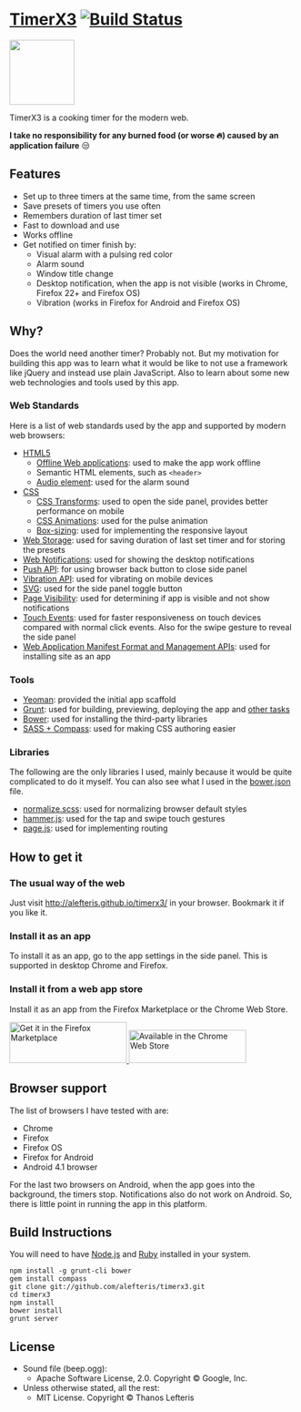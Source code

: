 # [TimerX3](http://alefteris.github.io/timerx3/) [![Build Status](https://api.travis-ci.org/alefteris/timerx3.png?branch=master)](https://travis-ci.org/alefteris/timerx3)

<a href="http://alefteris.github.io/timerx3/">
  <img src="http://alefteris.github.io/timerx3/apple-touch-icon-114x114-precomposed.png" width="114">
</a>

TimerX3 is a cooking timer for the modern web.

**I take no responsibility for any burned food (or worse :fire:) caused by an application failure** :unamused:

## Features

 * Set up to three timers at the same time, from the same screen
 * Save presets of timers you use often
 * Remembers duration of last timer set
 * Fast to download and use
 * Works offline
 * Get notified on timer finish by:
   * Visual alarm with a pulsing red color
   * Alarm sound
   * Window title change
   * Desktop notification, when the app is not visible (works in Chrome, Firefox 22+ and Firefox OS)
   * Vibration (works in Firefox for Android and Firefox OS)

## Why?

Does the world need another timer? Probably not. But my motivation for building this app was to learn what it would be like to not use a framework like jQuery and instead use plain JavaScript. Also to learn about some new web technologies and tools used by this app.

### Web Standards

Here is a list of web standards used by the app and supported by modern web browsers:

 * [HTML5](http://www.w3.org/TR/html5/)
   * [Offline Web applications](http://www.w3.org/TR/html5/browsers.html#offline): used to make the app work offline
   * Semantic HTML elements, such as `<header>`
   * [Audio element](http://www.w3.org/TR/html5/embedded-content-0.html#the-audio-element): used for the alarm sound
 * [CSS](http://www.w3.org/Style/CSS/current-work)
   * [CSS Transforms](http://www.w3.org/TR/css3-transforms): used to open the side panel, provides better performance on mobile
   * [CSS Animations](http://www.w3.org/TR/css3-animations): used for the pulse animation
   * [Box-sizing](http://www.w3.org/TR/css3-ui/#box-sizing): used for implementing the responsive layout
 * [Web Storage](http://www.w3.org/TR/webstorage/): used for saving duration of last set timer and for storing the presets
 * [Web Notifications](http://www.w3.org/TR/notifications/): used for showing the desktop notifications
 * [Push API](http://www.w3.org/TR/push-api/): for using browser back button to close side panel
 * [Vibration API](http://www.w3.org/TR/vibration/): used for vibrating on mobile devices
 * [SVG](http://www.w3.org/Graphics/SVG/): used for the side panel toggle button
 * [Page Visibility](http://www.w3.org/TR/page-visibility/): used for determining if app is visible and not show notifications
 * [Touch Events](http://www.w3.org/TR/touch-events/): used for faster responsiveness on touch devices compared with normal click events. Also for the swipe gesture to reveal the side panel
 * [Web Application Manifest Format and Management APIs](http://mozilla.github.io/webapps-spec/): used for installing site as an app

### Tools

 * [Yeoman](http://yeoman.io/): provided the initial app scaffold
 * [Grunt](http://gruntjs.com/): used for building, previewing, deploying the app and [other tasks](https://github.com/alefteris/timerx3/blob/master/Gruntfile.js)
 * [Bower](http://bower.io/): used for installing the third-party libraries
 * [SASS + Compass](http://compass-style.org/): used for making CSS authoring easier

### Libraries

The following are the only libraries I used, mainly because it would be quite complicated to do it myself. You can also see what I used in the [bower.json](https://github.com/alefteris/timerx3/blob/master/bower.json) file.

 * [normalize.scss](http://necolas.github.io/normalize.css/): used for normalizing browser default styles
 * [hammer.js](http://eightmedia.github.io/hammer.js/): used for the tap and swipe touch gestures
 * [page.js](http://visionmedia.github.io/page.js/): used for implementing routing

## How to get it

### The usual way of the web

Just visit <a href="http://alefteris.github.io/timerx3/">http://alefteris.github.io/timerx3/</a> in your browser. Bookmark it if you like it.

### Install it as an app

To install it as an app, go to the app settings in the side panel. This is supported in desktop Chrome and Firefox.

### Install it from a web app store

Install it as an app from the Firefox Marketplace or the Chrome Web Store.

<a href="https://marketplace.firefox.com/app/timerx3/">
  <img src="http://alefteris.github.io/timerx3/images-other/firefox-marketplace-badge.png" width="206" height="72" alt="Get it in the Firefox Marketplace">
</a>

<a href="https://chrome.google.com/webstore/detail/timerx3/dekigijbacfpbgmockjacjpnmfmhnhje">
  <img src="http://alefteris.github.io/timerx3/images-other/chrome-web-store-badge.png" width="206" height="58" alt="Available in the Chrome Web Store">
</a>

## Browser support

The list of browsers I have tested with are:

 * Chrome
 * Firefox
 * Firefox OS
 * Firefox for Android
 * Android 4.1 browser

For the last two browsers on Android, when the app goes into the background, the timers stop. Notifications also do not work on Android. So, there is little point in running the app in this platform.

## Build Instructions

You will need to have [Node.js](http://nodejs.org/) and [Ruby](http://www.ruby-lang.org/) installed in your system.

``` shell
npm install -g grunt-cli bower
gem install compass
git clone git://github.com/alefteris/timerx3.git
cd timerx3
npm install
bower install
grunt server
```

## License

 * Sound file (beep.ogg):
   * Apache Software License, 2.0. Copyright © Google, Inc.
 * Unless otherwise stated, all the rest:
   * MIT License. Copyright © Thanos Lefteris
